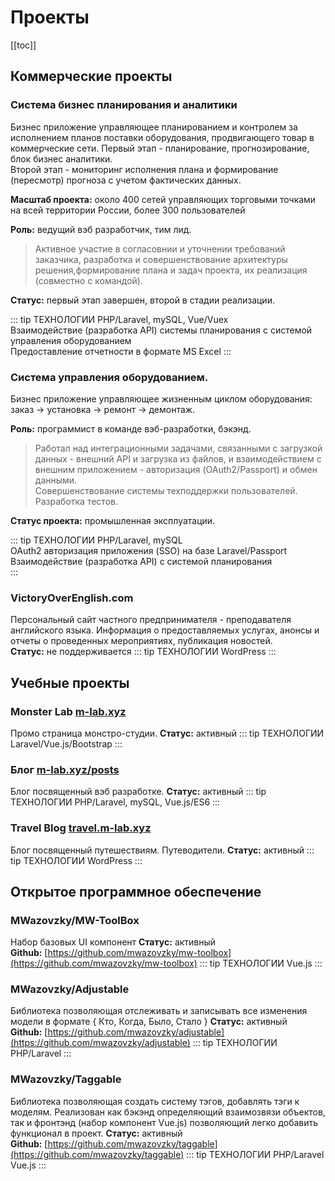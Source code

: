 # Проекты

[[toc]]

## Коммерческие проекты
### Система бизнес планирования и аналитики
Бизнес приложение управляющее планированием и контролем за исполнением планов поставки оборудования, продвигающего товар  в коммерческие сети. 
Первый этап - планирование, прогнозирование, блок бизнес аналитики.   
Второй этап - мониторинг исполнения плана и формирование (пересмотр) прогноза с учетом фактических данных.

**Масштаб проекта:** около 400 сетей управляющих торговыми точками на всей территории России, более 300 пользователей 

**Роль:** ведущий вэб разработчик, тим лид.

> Активное участие в согласовнии и уточнении требований заказчика, разработка и совершенствование архитектуры решения,формирование плана и задач проекта, их реализация (совместно с командой). 

**Статус:** первый этап завершен, второй в стадии реализации. 

::: tip ТЕХНОЛОГИИ
PHP/Laravel, mySQL, Vue/Vuex    
Взаимодействие (разработка API) системы планирования с системой управления оборудованием   
Предоставление отчетности в формате MS Excel
:::

### Система управления оборудованием.
Бизнес приложение управляющее жизненным циклом оборудования: заказ -> установка -> ремонт -> демонтаж. 

**Роль:** программист в команде вэб-разработки, бэкэнд.

> Работал над интеграционными задачами, связанными с загрузкой данных - внешний API и загрузка из файлов, 
и взаимодействием с внешним приложением - авторизация (OAuth2/Passport) и обмен данными.   
Совершенствование системы техподдержки пользователей.   
Разработка тестов.

**Статус проекта:** промышленная эксплуатации.

::: tip ТЕХНОЛОГИИ
PHP/Laravel, mySQL    
OAuth2 авторизация приложения (SSO) на базе Laravel/Passport    
Взаимодействие (разработка API) с системой планирования   
:::

### VictoryOverEnglish.com
Персональный сайт частного предпринимателя - преподавателя английского языка.
Информация о предоставляемых услугах, анонсы и отчеты о проведенных мероприятиях, публикация новостей.   
**Статус:** не поддерживается
::: tip ТЕХНОЛОГИИ
WordPress
:::

## Учебные проекты
### Monster Lab [m-lab.xyz](http://m-lab.xyz)
Промо страница монстро-студии.
**Статус:** активный 
::: tip ТЕХНОЛОГИИ
Laravel/Vue.js/Bootstrap 
:::

### Блог [m-lab.xyz/posts](http://m-lab.xyz/posts)
Блог посвященный вэб разработке.
**Статус:** активный 
::: tip ТЕХНОЛОГИИ
PHP/Laravel, mySQL, Vue.js/ES6 
:::

### Travel Blog [travel.m-lab.xyz](http://travel.m-lab.xyz)
Блог посвященный путешествиям. Путеводители.
**Статус:** активный
::: tip ТЕХНОЛОГИИ
WordPress
:::

## Открытое программное обеспечение
### MWazovzky/MW-ToolBox
Набор базовых UI компонент 
**Статус:** активный    
**Github:** [https://github.com/mwazovzky/mw-toolbox](https://github.com/mwazovzky/mw-toolbox)
::: tip ТЕХНОЛОГИИ
Vue.js
:::

### MWazovzky/Adjustable
Библиотека позволяющая отслеживать и записывать все изменения модели в формате { Кто, Когда, Было, Стало } 
**Статус:** активный   
**Github:** [https://github.com/mwazovzky/adjustable](https://github.com/mwazovzky/adjustable)
::: tip ТЕХНОЛОГИИ
PHP/Laravel
:::

### MWazovzky/Taggable
Библиотека позволяющая создать систему тэгов, добавлять тэги к моделям. Реализован как бэкэнд определяющий взаимозвязи объектов, так и фронтэнд (набор компонент Vue.js) позволяющий легко добавить функционал в проект. 
**Статус:** активный   
**Github:** [https://github.com/mwazovzky/taggable](https://github.com/mwazovzky/taggable)
::: tip ТЕХНОЛОГИИ
PHP/Laravel
Vue.js
:::

